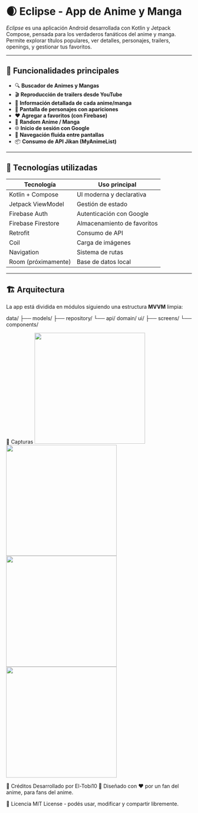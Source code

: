 # 🌒 Eclipse - App de Anime y Manga

_Eclipse_ es una aplicación Android desarrollada con Kotlin y Jetpack Compose, pensada para los verdaderos fanáticos del anime y manga. Permite explorar títulos populares, ver detalles, personajes, trailers, openings, y gestionar tus favoritos.

---

## 📱 Funcionalidades principales

- 🔍 **Buscador de Animes y Mangas**
- 🎬 **Reproducción de trailers desde YouTube**
- 📖 **Información detallada de cada anime/manga**
- 👤 **Pantalla de personajes con apariciones**
- ❤️ **Agregar a favoritos (con Firebase)**
- 🔀 **Random Anime / Manga**
- 🌐 **Inicio de sesión con Google**
- 🧭 **Navegación fluida entre pantallas**
- 📦 **Consumo de API Jikan (MyAnimeList)**

---

## 🧰 Tecnologías utilizadas

| Tecnología      | Uso principal                          |
|------------------|----------------------------------------|
| Kotlin + Compose | UI moderna y declarativa               |
| Jetpack ViewModel | Gestión de estado                     |
| Firebase Auth    | Autenticación con Google               |
| Firebase Firestore | Almacenamiento de favoritos          |
| Retrofit         | Consumo de API                         |
| Coil             | Carga de imágenes                      |
| Navigation       | Sistema de rutas                       |
| Room (próximamente) | Base de datos local                 |

---

## 🏗️ Arquitectura

La app está dividida en módulos siguiendo una estructura **MVVM** limpia:

data/
├── models/
├── repository/
└── api/
domain/
ui/
├── screens/
└── components/

📸 Capturas
<img src="https://github.com/user-attachments/assets/59e8542b-a3d0-463f-b5a0-bb879d72e2b9" width="300"/> <img src="https://github.com/user-attachments/assets/a84c3862-2974-4b07-a316-d9c2af9733f6" width="300"/>
<img src="https://github.com/user-attachments/assets/c296514c-f04d-465f-a1c3-735d69a2f521" width="300"/> <img src="https://github.com/user-attachments/assets/be2a5e45-e6e9-4407-a3ae-bc35c5ceefd2" width="300"/>

💬 Créditos
Desarrollado por El-Tobi10 🌌
Diseñado con ❤️ por un fan del anime, para fans del anime.

📄 Licencia
MIT License - podés usar, modificar y compartir libremente.


